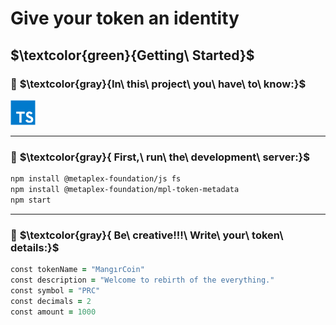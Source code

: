 # Give your token an identity
## $\textcolor{green}{Getting\ Started}$

 ### :dart: $\textcolor{gray}{In\ this\ project\ you\ have\ to\ know:}$ 
<div>
     <img src="https://raw.githubusercontent.com/devicons/devicon/1119b9f84c0290e0f0b38982099a2bd027a48bf1/icons/typescript/typescript-original.svg" title="typescript" **alt="typescript" width="40" height="40"/> 
</div>

---

### :memo: $\textcolor{gray}{ First,\ run\ the\ development\ server:}$ 
 
```bash
npm install @metaplex-foundation/js fs
npm install @metaplex-foundation/mpl-token-metadata
npm start
```
---

### :speech_balloon:  $\textcolor{gray}{ Be\ creative!!!\ Write\ your\ token\ details:}$ 

````ruby
const tokenName = "MangırCoin"
const description = "Welcome to rebirth of the everything."
const symbol = "PRC"
const decimals = 2
const amount = 1000
````
